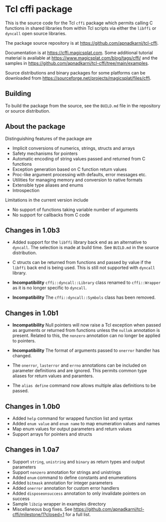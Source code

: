 # Tcl cffi package

This is the source code for the Tcl `cffi` package which permits calling C
functions in shared libraries from within Tcl scripts via either the `libffi` or
`dyncall` open source libraries.

The package source repository is at https://github.com/apnadkarni/tcl-cffi.

Documentation is at https://cffi.magicsplat.com. Some additional
tutorial material is available at https://www.magicsplat.com/blog/tags/cffi/
and the samples in https://github.com/apnadkarni/tcl-cffi/tree/main/examples.

Source distributions and binary packages for some platforms can be
downloaded from https://sourceforge.net/projects/magicsplat/files/cffi.

## Building

To build the package from the source, see the `BUILD.md` file in the repository
or source distribution.

## About the package

Distinguishing features of the package are

- Implicit conversions of numerics, strings, structs and arrays
- Safety mechanisms for pointers
- Automatic encoding of string values passed and returned from C functions
- Exception generation based on C function return values
- Proc-like argument processing with defaults, error messages etc.
- Utilities for managing memory and conversion to native formats
- Extensible type aliases and enums
- Introspection

Limitations in the current version include

- No support of functions taking variable number of arguments
- No support for callbacks from C code

## Changes in 1.0b3

- Added support for the `libffi` library back end as an alternative to `dyncall`.
The selection is made at build time. See `BUILD.md` in the source distribution.

- C structs can be returned from functions and passed by value if the `libffi`
back end is being used. This is still not supported with `dyncall` library.

- **Incompatibility** `cffi::dyncall::Library` class renamed to 
`cffi::Wrapper` as it is no longer specific to `dyncall`.

- **Incompatibility** The `cffi::dyncall::Symbols` class has been removed.


## Changes in 1.0b1

- **Incompatibility** Null pointers will now raise a Tcl exception when passed
as arguments or returned from functions unless the `nullok` annotation is present.
Related to this, the `nonzero` annotation can no longer be applied to pointers.

- **Incompatibility** The format of arguments passed to `onerror` handler
has changed.

- The `onerror`, `lasterror` and `errno` annotations can be included on
parameter definitions and are ignored. This permits common type aliases for 
return values and paramters.

- The `alias define` command now allows multiple alias definitions to be passed.

## Changes in 1.0b0

- Added `help` command for wrapped function list and syntax
- Added `enum value` and `enum name` to map enumeration values and names
- Map enum values for output parameters and return values
- Support arrays for pointers and structs

## Changes in 1.0a7

- Support `string`, `unistring` and `binary` as return types and output parameters
- Support `nonzero` annotation for strings and unistrings
- Added `enum` command to define constants and enumerations
- Added `bitmask` annotation for integer parameters
- Added `onerror` annotation for custom error handlers
- Added `disposeonsuccess` annotation to only invalidate pointers on success
- Sample `libzip` wrapper in examples directory
- Miscellaneous bug fixes. See https://github.com/apnadkarni/tcl-cffi/milestone/1?closed=1 for a full list.

